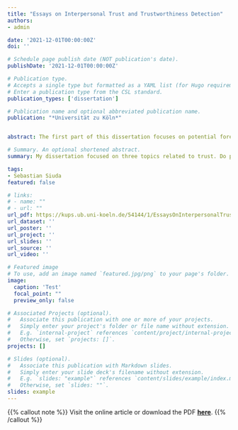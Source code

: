 ```yaml
---
title: "Essays on Interpersonal Trust and Trustworthiness Detection"
authors:
- admin

date: '2021-12-01T00:00:00Z'
doi: ''

# Schedule page publish date (NOT publication's date).
publishDate: '2021-12-01T00:00:00Z'

# Publication type.
# Accepts a single type but formatted as a YAML list (for Hugo requirements).
# Enter a publication type from the CSL standard.
publication_types: ['dissertation']

# Publication name and optional abbreviated publication name.
publication: "*Universität zu Köln*"


abstract: The first part of this dissertation focuses on potential foreign language effects on trust. Research shows that the use of a foreign language may alter people’s choices. Thus, interpersonal trust could also be susceptible to such effects. However, although the use of foreign language influenced choices in moral dilemmas, we did not find foreign language effects on trust or trustworthiness decisions. These findings are in line with the idea that interpersonal trust is principled. The second part of this dissertation focuses on trust accuracy. Judgments about people’s trustworthiness are made frequently and have important real-life consequences. However, the accuracy of these judgments is debated. I therefore systematically reviewed the current evidence for accurate trustworthiness detection. The overall evidence for accuracy was mixed; while the evidence for accurate trustworthiness detection from neutral photographs was limited, trustworthiness detection appeared to be more accurate when the rater and target interacted, when the target presentation resembled face-to-face contact, and when the target presentations contained cues or signals about the target’s trustworthiness. The third part of this dissertation empirically investigated trustworthiness detection accuracy. Results indicated that trustors’ specific trustworthiness detection was inaccurate when the participants had only limited time to get acquainted (Study 1) but was accurate when the participants were acquainted (Studies 2–4). Moreover, this accuracy was mediated by the simple heuristic “do I have a good relationship with this person?” (Studies 3–4). Importantly, while trustors accurately detected whether a trustee would be trustworthy toward them, they failed to detect whether a trustee would be trustworthy in general (Studies 3–4). Thus, rather than asking whether people know who is generally trustworthy, the more relevant question to ask is whether people know whom they can personally trust.

# Summary. An optional shortened abstract.
summary: My dissertation focused on three topics related to trust. Do people trust differently in their first vs. second language? Do people know whom to trust? Does the acquaintanceship between people predict how accurate they are at detecting trustworthiness?

tags:
- Sebastian Siuda
featured: false

# links:
# - name: ""
# - url: ""
url_pdf: https://kups.ub.uni-koeln.de/54144/1/EssaysOnInterpersonalTrustAndTrustworthinessDetection.pdf
url_dataset: ''
url_poster: ''
url_project: ''
url_slides: ''
url_source: ''
url_video: ''

# Featured image
# To use, add an image named `featured.jpg/png` to your page's folder. 
image:
  caption: 'Test'
  focal_point: ""
  preview_only: false

# Associated Projects (optional).
#   Associate this publication with one or more of your projects.
#   Simply enter your project's folder or file name without extension.
#   E.g. `internal-project` references `content/project/internal-project/index.md`.
#   Otherwise, set `projects: []`.
projects: []

# Slides (optional).
#   Associate this publication with Markdown slides.
#   Simply enter your slide deck's filename without extension.
#   E.g. `slides: "example"` references `content/slides/example/index.md`.
#   Otherwise, set `slides: ""`.
slides: example
---
```


{{% callout note %}}
Visit the online article or download the PDF [**here**](https://kups.ub.uni-koeln.de/54144/).
{{% /callout %}}